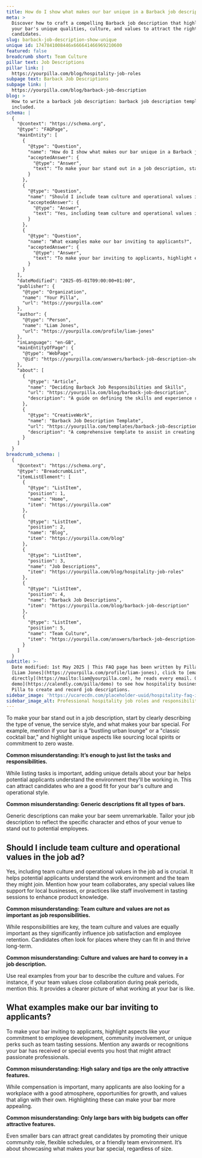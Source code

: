 ```yaml
---
title: How do I show what makes our bar unique in a Barback job description?
meta: >
  Discover how to craft a compelling Barback job description that highlights
  your bar's unique qualities, culture, and values to attract the right
  candidates.
slug: barback-job-description-show-unique
unique id: 1747841008446x666641466969210600
featured: false
breadcrumb short: Team Culture
pillar text: Job Descriptions
pillar link: |
  https://yourpilla.com/blog/hospitality-job-roles
subpage text: Barback Job Descriptions
subpage link: |
  https://yourpilla.com/blog/barback-job-description
blog: >
  How to write a barback job description: barback job description template
  included.
schema: |
  {
    "@context": "https://schema.org",
    "@type": "FAQPage",
    "mainEntity": [
      {
        "@type": "Question",
        "name": "How do I show what makes our bar unique in a Barback job description?",
        "acceptedAnswer": {
          "@type": "Answer",
          "text": "To make your bar stand out in a job description, start by clearly describing the venue type, service style, and unique aspects. For instance, state if your bar is a 'bustling urban lounge' or a 'classic cocktail bar' and highlight special features such as local spirit sourcing or a commitment to zero waste."
        }
      },
      {
        "@type": "Question",
        "name": "Should I include team culture and operational values in the job ad?",
        "acceptedAnswer": {
          "@type": "Answer",
          "text": "Yes, including team culture and operational values in the job ad is crucial as it helps applicants understand the work environment and team dynamics. Mention collaborative practices, special values like support for local businesses, or practices like staff tasting sessions, which enhance product knowledge."
        }
      },
      {
        "@type": "Question",
        "name": "What examples make our bar inviting to applicants?",
        "acceptedAnswer": {
          "@type": "Answer",
          "text": "To make your bar inviting to applicants, highlight employee development opportunities, community involvement, and unique perks like team tasting sessions. Mention any accolades or special events hosted by your bar that appeal to passionate professionals."
        }
      }
    ],
    "dateModified": "2025-05-01T09:00:00+01:00",
    "publisher": {
      "@type": "Organization",
      "name": "Your Pilla",
      "url": "https://yourpilla.com"
    },
    "author": {
      "@type": "Person",
      "name": "Liam Jones",
      "url": "https://yourpilla.com/profile/liam-jones"
    },
    "inLanguage": "en-GB",
    "mainEntityOfPage": {
      "@type": "WebPage",
      "@id": "https://yourpilla.com/answers/barback-job-description-show-unique"
    },
    "about": [
      {
        "@type": "Article",
        "name": "Deciding Barback Job Responsibilities and Skills",
        "url": "https://yourpilla.com/blog/barback-job-description",
        "description": "A guide on defining the skills and experience required for Barback positions, ensuring clear and targeted job responsibilities."
      },
      {
        "@type": "CreativeWork",
        "name": "Barback Job Description Template",
        "url": "https://yourpilla.com/templates/barback-job-description",
        "description": "A comprehensive template to assist in creating effective and appealing job descriptions for Barback positions."
      }
    ]
  }
breadcrumb_schema: |
  {
    "@context": "https://schema.org",
    "@type": "BreadcrumbList",
    "itemListElement": [
      {
        "@type": "ListItem",
        "position": 1,
        "name": "Home",
        "item": "https://yourpilla.com"
      },
      {
        "@type": "ListItem",
        "position": 2,
        "name": "Blog",
        "item": "https://yourpilla.com/blog"
      },
      {
        "@type": "ListItem",
        "position": 3,
        "name": "Job Descriptions",
        "item": "https://yourpilla.com/blog/hospitality-job-roles"
      },
      {
        "@type": "ListItem",
        "position": 4,
        "name": "Barback Job Descriptions",
        "item": "https://yourpilla.com/blog/barback-job-description"
      },
      {
        "@type": "ListItem",
        "position": 5,
        "name": "Team Culture",
        "item": "https://yourpilla.com/answers/barback-job-description-show-unique"
      }
    ]
  }
subtitle: >-
  Date modified: 1st May 2025 | This FAQ page has been written by Pilla Founder,
  [Liam Jones](https://yourpilla.com/profile/liam-jones), click to [email Liam
  directly](https://mailto:liam@yourpilla.com), he reads every email. Or [book a
  demo](https://calendly.com/pilla/demo) to see how hospitality businesses use
  Pilla to create and record job descriptions.
sidebar_image: 'https://ucarecdn.com/placeholder-uuid/hospitality-faq-image.jpg'
sidebar_image_alt: Professional hospitality job roles and responsibilities
---
```

To make your bar stand out in a job description, start by clearly describing the type of venue, the service style, and what makes your bar special. For example, mention if your bar is a "bustling urban lounge" or a "classic cocktail bar," and highlight unique aspects like sourcing local spirits or commitment to zero waste.

**Common misunderstanding: It’s enough to just list the tasks and responsibilities.**

While listing tasks is important, adding unique details about your bar helps potential applicants understand the environment they'll be working in. This can attract candidates who are a good fit for your bar's culture and operational style.

**Common misunderstanding: Generic descriptions fit all types of bars.**

Generic descriptions can make your bar seem unremarkable. Tailor your job description to reflect the specific character and ethos of your venue to stand out to potential employees.

## Should I include team culture and operational values in the job ad?

Yes, including team culture and operational values in the job ad is crucial. It helps potential applicants understand the work environment and the team they might join. Mention how your team collaborates, any special values like support for local businesses, or practices like staff involvement in tasting sessions to enhance product knowledge.

**Common misunderstanding: Team culture and values are not as important as job responsibilities.**

While responsibilities are key, the team culture and values are equally important as they significantly influence job satisfaction and employee retention. Candidates often look for places where they can fit in and thrive long-term.

**Common misunderstanding: Culture and values are hard to convey in a job description.**

Use real examples from your bar to describe the culture and values. For instance, if your team values close collaboration during peak periods, mention this. It provides a clearer picture of what working at your bar is like.

## What examples make our bar inviting to applicants?

To make your bar inviting to applicants, highlight aspects like your commitment to employee development, community involvement, or unique perks such as team tasting sessions. Mention any awards or recognitions your bar has received or special events you host that might attract passionate professionals.

**Common misunderstanding: High salary and tips are the only attractive features.**

While compensation is important, many applicants are also looking for a workplace with a good atmosphere, opportunities for growth, and values that align with their own. Highlighting these can make your bar more appealing.

**Common misunderstanding: Only large bars with big budgets can offer attractive features.**

Even smaller bars can attract great candidates by promoting their unique community role, flexible schedules, or a friendly team environment. It’s about showcasing what makes your bar special, regardless of size.
